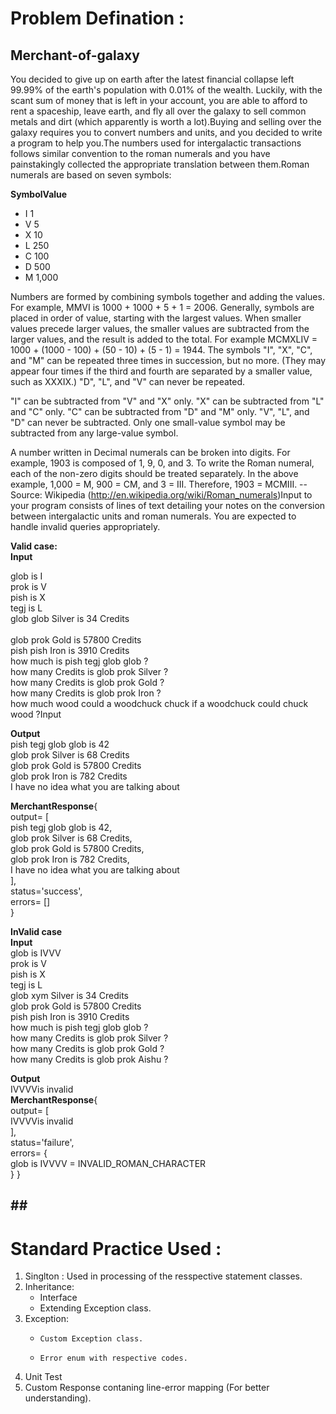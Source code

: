 <h1>Problem Defination :</h1>


## Merchant-of-galaxy

You decided to give up on earth after the latest financial collapse left 99.99% of the earth's population with 0.01% of the wealth. Luckily, with the scant sum of money that is left in your account, you are able to afford to rent a spaceship, leave earth, and fly all over the galaxy to sell common metals and dirt (which apparently is worth a lot).Buying and selling over the galaxy requires you to convert numbers and units, and you decided to write a program to help you.The numbers used for intergalactic transactions follows similar convention to the roman numerals and you have painstakingly collected the appropriate translation between them.Roman numerals are based on seven symbols:

**SymbolValue**

- I 1
- V 5
- X 10
- L 250
- C 100
- D 500
- M 1,000

Numbers are formed by combining symbols together and adding the values. For example, MMVI is 1000 + 1000 + 5 + 1 = 2006. Generally, symbols are placed in order of value, starting with the largest values. When smaller values precede larger values, the smaller values are subtracted from the larger values, and the result is added to the total. For example MCMXLIV = 1000 + (1000 - 100) + (50 - 10) + (5 - 1) = 1944.
The symbols "I", "X", "C", and "M" can be repeated three times in succession, but no more. (They may appear four times if the third and fourth are separated by a smaller value, such as XXXIX.) "D", "L", and "V" can never be repeated.

"I" can be subtracted from "V" and "X" only. "X" can be subtracted from "L" and "C" only. "C" can be subtracted from "D" and "M" only. "V", "L", and "D" can never be subtracted.
Only one small-value symbol may be subtracted from any large-value symbol.

A number written in Decimal numerals can be broken into digits. For example, 1903 is composed of 1, 9, 0, and 3. To write the Roman numeral, each of the non-zero digits should be treated separately. In the above example, 1,000 = M, 900 = CM, and 3 = III. Therefore, 1903 = MCMIII.
-- Source: Wikipedia (http://en.wikipedia.org/wiki/Roman_numerals)Input to your program consists of lines of text detailing your notes on the conversion between intergalactic units and roman numerals. You are expected to handle invalid queries appropriately.

**Valid case:<br />
Input**<br />

glob is I<br />
prok is V<br />
pish is X<br />
tegj is L<br />
glob glob Silver is 34 Credits<br /><br />
glob prok Gold is 57800 Credits<br />
pish pish Iron is 3910 Credits<br />
how much is pish tegj glob glob ?<br />
how many Credits is glob prok Silver ?<br />
how many Credits is glob prok Gold ?<br />
how many Credits is glob prok Iron ?<br />
how much wood could a woodchuck chuck if a woodchuck could chuck wood ?Input<br />

**Output**<br />
pish tegj glob glob is 42<br />
glob prok Silver is 68 Credits<br />
glob prok Gold is 57800 Credits<br />
glob prok Iron is 782 Credits<br />
I have no idea what you are talking about<br />

**MerchantResponse**{<br />
   output=   [<br />
      pish tegj glob glob is 42,<br />
      glob prok Silver is 68 Credits,<br />
      glob prok Gold is 57800 Credits,<br />
      glob prok Iron is 782 Credits,<br />
      I have no idea what you are talking about<br />
   ],<br />
   status='success',<br />
   errors=   []<br />
}<br />


**InValid case**<br />
**Input**<br/>
glob is IVVV<br />
prok is V<br />
pish is X<br />
tegj is L<br />
glob xym Silver is 34 Credits<br />
glob prok Gold is 57800 Credits<br />
pish pish Iron is 3910 Credits<br />
how much is pish tegj glob glob ?<br />
how many Credits is glob prok Silver ?<br />
how many Credits is glob prok Gold ?<br />
how many Credits is glob prok Aishu ?<br />

**Output**<br />
IVVVVis invalid<br />
**MerchantResponse**{<br />
   output=   [<br />
      IVVVVis invalid<br />
   ],<br />
   status='failure',<br />
   errors=   {<br />
      glob is IVVVV = INVALID_ROMAN_CHARACTER<br />
   }
}

## ## <h1>Standard Practice Used :</h1>

1.  Singlton : Used in processing of the resspective statement classes.
2. Inheritance:
	  -    Interface
	  -    Extending Exception class.
3. Exception:
	 -     Custom Exception class.
	 -     Error enum with respective codes.
4. Unit Test
5. Custom Response contaning line-error mapping (For better understanding).
